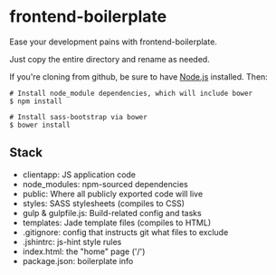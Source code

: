 # frontend-boilerplate

Ease your development pains with frontend-boilerplate.

Just copy the entire directory and rename as needed.

If you're cloning from github, be sure to have [Node.js](http://nodejs.org/download/) installed. Then:

```shell
# Install node_module dependencies, which will include bower
$ npm install

# Install sass-bootstrap via bower
$ bower install
```

## Stack
* clientapp: JS application code
* node_modules: npm-sourced dependencies
* public: Where all publicly exported code will live
* styles: SASS stylesheets (compiles to CSS)
* gulp & gulpfile.js: Build-related config and tasks
* templates: Jade template files (compiles to HTML)
* .gitignore: config that instructs git what files to exclude
* .jshintrc: js-hint style rules
* index.html: the "home" page ('/')
* package.json: boilerplate info